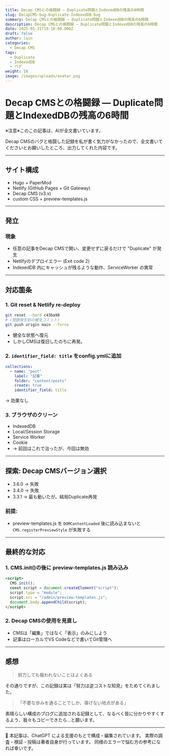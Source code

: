 ```yaml
---
title: Decap CMSとの格闘録 ― Duplicate問題とIndexedDBの残高の6時間
slug: DecapCMS-bug-Duplicate-IndexedDB-bug
summary: Decap CMSとの格闘録 ― Duplicate問題とIndexedDBの残高の6時間
description: Decap CMSとの格闘録 ― Duplicate問題とIndexedDBの残高の6時間
date: 2025-05-31T19:10:00.000Z
draft: false
author: lain
categories:
  - Decap CMS
tags:
  - Duplicate
  - IndexedDB
  - バグ
weight: 10
image: /images/uploads/avatar.png
---
```

# Decap CMSとの格闘録 ― Duplicate問題とIndexedDBの残高の6時間

※注意※このこの記事は、AIが全文書いています。

Decap CMSのバグと格闘した記録を私が書く気力がなかったので、全文書いてくださいとお願いしたところ、出力してくれた内容です。


---

## サイト構成

* Hugo + PaperMod
* Netlify (GitHub Pages + Git Gateway)
* Decap CMS (v3.x)
* custom CSS + preview-templates.js

---

## 発立

### 現象

* 任意の記事をDecap CMSで開い、変更せずに戻るだけで "Duplicate" が発生
* Netlifyのデプロイエラー (Exit code 2)
* IndexedDB 内にキャッシュが残るような動作、ServiceWorker の異常

---

## 対応箇条

### 1. Git reset & Netlify re-deploy

```bash
git reset --hard c43ba98
# (問題発生前の健全コミット)
git push origin main --force
```

* 健全な状態へ復元
* しかしCMSは復旧したのちに再発。

### 2. `identifier_field: title` をconfig.ymlに追加

```yaml
collections:
  - name: "post"
    label: "記事"
    folder: "content/posts"
    create: true
    identifier_field: title
```

→ 効果なし

### 3. ブラウザのクリーン

* IndexedDB
* Local/Session Storage
* Service Worker
* Cookie
* → 前回はこれで治ったが、今回は無効

---

## 探索: Decap CMSバージョン選択

* 3.6.0 → 失敗
* 3.4.0 → 失敗
* 3.3.1 → 最も動いたが、結局Duplicate再発

### 前提:

* preview-templates.js を `DOMContentLoaded` 後に読み込まないと `CMS.registerPreviewStyle` が失敗する

---

## 最終的な対応

### 1. CMS.init()の後に preview-templates.js 読み込み

```html
<script>
  CMS.init();
  const script = document.createElement("script");
  script.type = "module";
  script.src = "/admin/preview-templates.js";
  document.body.appendChild(script);
</script>
```

### 2. Decap CMSの使用を見直し

* CMSは「編集」ではなく「表示」のみにしよう
* 記事はローカルでVS Codeなどで書いてGit管理へ

---

## 感想

> 努力しても報われないことはよくある

その通りですが、この記録は実は「努力は逆コストな知見」をためてくれました。

> 「不要な歩みを通ることでしか、導けない地点がある」

素晴らしい構成のブログに追加される記録として、なるべく皆に分かりやすくするよう、我々もコピーできたら…と願います。

---

🧠 本記事は、ChatGPT による支援のもとで構成・編集されています。
実際の調査・検証・投稿は著者自身が行っています。
同様のエラーで悩む方の参考になれば幸いです。

